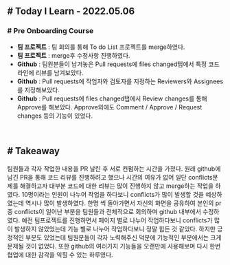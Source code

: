 ## # Today I Learn - 2022.05.06

### # Pre Onboarding Course

- **팀 프로젝트** : 팀 회의를 통해 To do List 프로젝트를 merge하였다.
- **팀 프로젝트** : merge후 수정사항 진행하였다.
- **Github** : 팀원분들이 남겨놓은 Pull requests에 files changed탭에서 특정 코드 라인에 리뷰를 남겨보았다.
- **Github** : Pull requests에 작업자와 검토자를 지정하는 Reviewers와 Assignees를 지정해보았다.
- **Github** : Pull requests에 files changed탭에서 Review changes를 통해 Approve를 해보았다. Approve외에도 Comment / Approve / Request changes 등의 기능이 있었다.

<br>

## # Takeaway

팀원들과 각자 작업한 내용을 PR 날린 후 서로 컨펌하는 시간을 가졌다. 원래 github에 남긴 PR을 통해 코드 리뷰를 진행하려고 했으나 시간의 여유가 없어 일단 conflicts문제를 해결하고자 대부분 코드에 대한 리뷰는 많이 진행하지 않고 merge하는 작업을 하였다. 10명이라는 인원이 나누어 작업을 하다보니 conflicts가 많이 발생할 것을 예상하였는데 역시나 많이 발생하였다. 한명 씩 돌아가면서 자신의 화면을 공유하여 본인의 pr중 conflicts이 일어난 부분을 팀원들과 전체적으로 회의하며 github 내부에서 수정하였다. 예전 팀프로젝트를 진행하면서 페이지 별로 나누어 작업하다보니 conflicts가 많이 발생하지 않았었는데 기능 별로 나누어 작업하다보니 정말 힘든 것 같았다. 하지만 긍정적인 부분도 있었는데 팀원분들이 각자 노력해주신 덕분에 기능적인 부분에서는 크게 문제될 것이 없었다. 또한 github의 여러가지 기능들을 오랜만에 사용해보며 다시 한번 협업에 대한 감각을 익힐 수 있는 하루였다.
